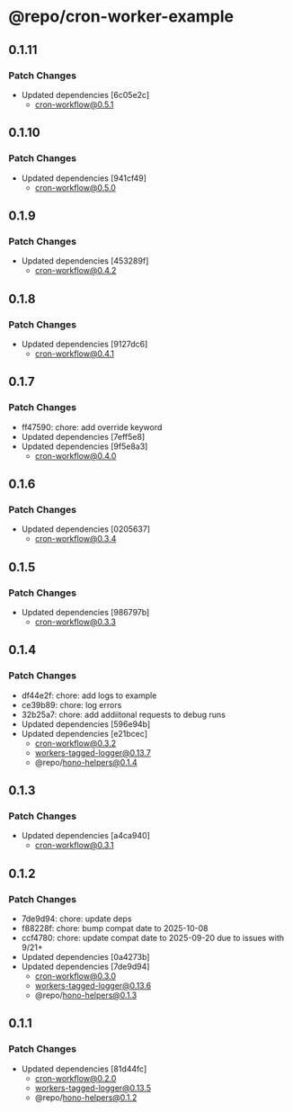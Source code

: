 # @repo/cron-worker-example

## 0.1.11

### Patch Changes

- Updated dependencies [6c05e2c]
  - cron-workflow@0.5.1

## 0.1.10

### Patch Changes

- Updated dependencies [941cf49]
  - cron-workflow@0.5.0

## 0.1.9

### Patch Changes

- Updated dependencies [453289f]
  - cron-workflow@0.4.2

## 0.1.8

### Patch Changes

- Updated dependencies [9127dc6]
  - cron-workflow@0.4.1

## 0.1.7

### Patch Changes

- ff47590: chore: add override keyword
- Updated dependencies [7eff5e8]
- Updated dependencies [9f5e8a3]
  - cron-workflow@0.4.0

## 0.1.6

### Patch Changes

- Updated dependencies [0205637]
  - cron-workflow@0.3.4

## 0.1.5

### Patch Changes

- Updated dependencies [986797b]
  - cron-workflow@0.3.3

## 0.1.4

### Patch Changes

- df44e2f: chore: add logs to example
- ce39b89: chore: log errors
- 32b25a7: chore: add addiitonal requests to debug runs
- Updated dependencies [596e94b]
- Updated dependencies [e21bcec]
  - cron-workflow@0.3.2
  - workers-tagged-logger@0.13.7
  - @repo/hono-helpers@0.1.4

## 0.1.3

### Patch Changes

- Updated dependencies [a4ca940]
  - cron-workflow@0.3.1

## 0.1.2

### Patch Changes

- 7de9d94: chore: update deps
- f88228f: chore: bump compat date to 2025-10-08
- ccf4780: chore: update compat date to 2025-09-20 due to issues with 9/21+
- Updated dependencies [0a4273b]
- Updated dependencies [7de9d94]
  - cron-workflow@0.3.0
  - workers-tagged-logger@0.13.6
  - @repo/hono-helpers@0.1.3

## 0.1.1

### Patch Changes

- Updated dependencies [81d44fc]
  - cron-workflow@0.2.0
  - workers-tagged-logger@0.13.5
  - @repo/hono-helpers@0.1.2
